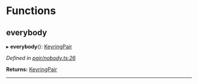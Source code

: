 

# Functions

<a id="everybody"></a>

##  everybody

▸ **everybody**(): [KeyringPair](../interfaces/_types_.keyringpair.md)

*Defined in [pair/nobody.ts:26](https://github.com/polkadot-js/common/blob/f8f2349/packages/keyring/src/pair/nobody.ts#L26)*

**Returns:** [KeyringPair](../interfaces/_types_.keyringpair.md)

___

